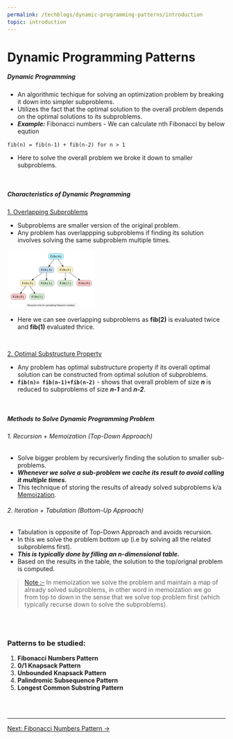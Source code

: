 ```yaml
---
permalink: /techblogs/dynamic-programming-patterns/introduction
topic: introduction
---
```


# Dynamic Programming Patterns

##### Dynamic Programming

- An algorithmic techique for solving an optimization problem by breaking it down into simpler subproblems.
- Utilizes the fact that the optimal solution to the overall problem depends on the optimal solutions to its subproblems.
- ***Example:*** Fibonacci numbers - We can calculate nth Fibonacci by below eqution

```
fib(n) = fib(n-1) + fib(n-2) for n > 1
```

- Here to solve the overall problem we broke it down to smaller subproblems.

<br>

##### Characteristics of Dynamic Programming

[1. Overlapping Subproblems]()

- Subproblems are smaller version of the original problem.
- Any problem has overlappping subproblems if finding its solution involves solving the same subproblem multiple times.

<img src="assets/fibonacci_subproblems.png" width="40%">

- Here we can see overlapping subproblems as **fib(2)** is evaluated twice and **fib(1)** evaluated thrice.

<br>

[2. Optimal Substructure Property]()

- Any problem has optimal substructure property if its overall optimal solution can be constructed from optimal solution of subproblems.
- **`fib(n)= fib(n-1)+fib(n-2)`** - shows that overall problem of size ***n*** is reduced to subproblems of size ***n-1*** and ***n-2***.

<br>

##### Methods to Solve Dynamic Programming Problem 

###### 1. Recursion + Memoization (Top-Down Approach)

- Solve bigger problem by recursiverly finding the solution to smaller sub-problems.
- ***Whenever we solve a sub-problem we cache its result to avoid calling it multiple times.***
- This technique of storing the results of already solved subproblems k/a [Memoization]().

###### 2. Iteration + Tabulation (Bottom-Up Approach)

- Tabulation is opposite of Top-Down Approach and avoids recursion.
- In this we solve the problem bottom up (i.e by solving all the related subproblems first).
- ***This is typically done by filling an n-dimensional table.***
- Based on the results in the table, the solution to the top/orignal problem is computed.



> [Note :-]() In memoization we solve the problem and maintain a map of already solved subproblems, in other word in memoization we go from top to down in the sense that we solve top problem first (which typically recurse down to solve the subproblems). 

<br>

<br>

### Patterns to be studied:

1. **Fibonacci Numbers Pattern**
2. **0/1 Knapsack Pattern**
3. **Unbounded Knapsack Pattern**
4. **Palindromic Subsequence Pattern**
5. **Longest Common Substring Pattern**



<br>

<br>

---

<a href="fibonacci-numbers-pattern" class="next-button">Next: Fibonacci Numbers Pattern &rarr;</a>

